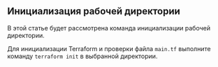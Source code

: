 ## Инициализация рабочей директории

В этой статье будет рассмотрена команда инициализации рабочей директории.

Для инициализации Terraform и проверки файла `main.tf` выполните команду `terraform init` в выбранной директории.
